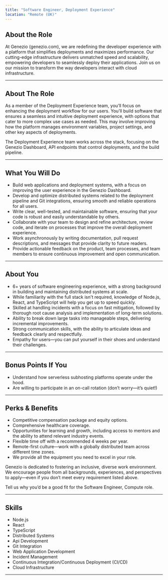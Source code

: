 ```yaml
---
title: "Software Engineer, Deployment Experience"
location: "Remote (UK)"
---
```


## About the Role

At Genezio (genezio.com), we are redefining the developer experience with a platform that simplifies deployments and maximizes performance. Our cutting-edge infrastructure delivers unmatched speed and scalability, empowering developers to seamlessly deploy their applications. Join us on our mission to transform the way developers interact with cloud infrastructure.

---

## About The Role

As a member of the Deployment Experience team, you’ll focus on enhancing the deployment workflow for our users. You'll build software that ensures a seamless and intuitive deployment experience, with options that cater to more complex use cases as needed. This may involve improving how the platform manages environment variables, project settings, and other key aspects of deployments.

The Deployment Experience team works across the stack, focusing on the Genezio Dashboard, API endpoints that control deployments, and the build pipeline.

---

## What You Will Do

- Build web applications and deployment systems, with a focus on improving the user experience in the Genezio Dashboard.
- Develop and optimize distributed systems related to the deployment pipeline and Git integrations, ensuring smooth and reliable operations for all users.
- Write clear, well-tested, and maintainable software, ensuring that your code is robust and easily understandable by others.
- Collaborate with your team to design and refine architecture, review code, and iterate on processes that improve the overall deployment experience.
- Work asynchronously by writing documentation, pull request descriptions, and messages that provide clarity to future readers.
- Provide actionable feedback on the product, team processes, and team members to ensure continuous improvement and open communication.

---

## About You

- 6+ years of software engineering experience, with a strong background in building and maintaining distributed systems at scale.
- While familiarity with the full stack isn't required, knowledge of Node.js, React, and TypeScript will help you get up to speed quickly.
- Skilled at handling incidents with a focus on fast mitigation, followed by thorough root cause analysis and implementation of long-term solutions.
- Ability to break down large tasks into manageable steps, delivering incremental improvements.
- Strong communication skills, with the ability to articulate ideas and feedback clearly and respectfully.
- Empathy for users—you can put yourself in their shoes and understand their challenges.

---

## Bonus Points If You

- Understand how serverless subhosting platforms operate under the hood.
- Are willing to participate in an on-call rotation (don’t worry—it’s quiet!)

---

## Perks & Benefits

- Competitive compensation package and equity options.
- Comprehensive healthcare coverage.
- Opportunities for learning and growth, including access to mentors and the ability to attend relevant industry events.
- Flexible time off with a recommended 4 weeks per year.
- Remote-first culture—work with a globally distributed team across different time zones.
- We provide all the equipment you need to excel in your role.

Genezio is dedicated to fostering an inclusive, diverse work environment. We encourage people from all backgrounds, experiences, and perspectives to apply—even if you don’t meet every requirement listed above.

Tell us why you’d be a good fit for the Software Engineer, Compute role.

---

## Skills

- Node.js
- React
- TypeScript
- Distributed Systems
- Api Development
- Git Integration
- Web Application Development
- Incident Management
- Continuous Integration/Continuous Deployment (CI/CD)
- Cloud Infrastructure

---
